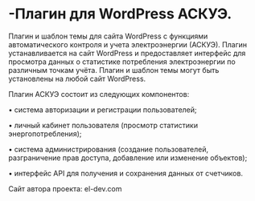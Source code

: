 # -Плагин для WordPress АСКУЭ.

Плагин и шаблон темы для сайта WordPress с функциями автоматического контроля и учета электроэнергии (АСКУЭ). Плагин устанавливается на сайт WordPress и предоставляет интерфейс для просмотра данных о статистике потребления электроэнергии по различным точкам учёта. Плагин и шаблон темы могут быть установлены на любой сайт WordPress.

Плагин АСКУЭ состоит из следующих компонентов:

• система авторизации и регистрации пользователей;

• личный кабинет пользователя (просмотр статистики энергопотребления);

• система администрирования (создание пользователей, разграничение прав доступа, добавление или изменение объектов);

• интерфейс API для получения и сохранения данных от счетчиков.

Сайт автора проекта: el-dev.com
